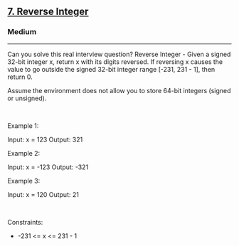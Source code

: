 <h2><a href="https://leetcode.com/problems/reverse-integer/">7. Reverse Integer</a></h2><h3>Medium</h3><hr>Can you solve this real interview question? Reverse Integer - Given a signed 32-bit integer x, return x with its digits reversed. If reversing x causes the value to go outside the signed 32-bit integer range [-231, 231 - 1], then return 0.

Assume the environment does not allow you to store 64-bit integers (signed or unsigned).

 

Example 1:


Input: x = 123
Output: 321


Example 2:


Input: x = -123
Output: -321


Example 3:


Input: x = 120
Output: 21


 

Constraints:

 * -231 <= x <= 231 - 1
